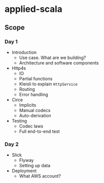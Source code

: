 # applied-scala

## Scope

### Day 1

- Introduction
  - Use case. What are we building?
  - Architecture and software components
- Http4s
  - IO
  - Partial functions
  - Kleisli to explain `HttpService`
  - Routing
  - Error handling
- Circe
  - Implicits
  - Manual codecs
  - Auto-derivation
- Testing
  - Codec laws
  - Full end-to-end test

### Day 2

- Slick
  - Flyway
  - Setting up data
- Deployment
  - What AWS account?
